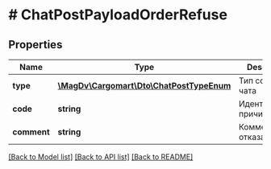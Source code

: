 # # ChatPostPayloadOrderRefuse

## Properties

Name | Type | Description | Notes
------------ | ------------- | ------------- | -------------
**type** | [**\MagDv\Cargomart\Dto\ChatPostTypeEnum**](ChatPostTypeEnum.md) | Тип сообщения чата |
**code** | **string** | Идентификатор причины |
**comment** | **string** | Комментарий отказа | [optional]

[[Back to Model list]](../../README.md#models) [[Back to API list]](../../README.md#endpoints) [[Back to README]](../../README.md)
